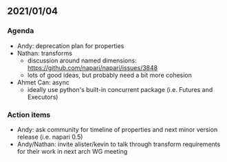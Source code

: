 ## 2021/01/04

### Agenda

- Andy: deprecation plan for properties
- Nathan: transforms
    - discussion around named dimensions: https://github.com/napari/napari/issues/3848
    - lots of good ideas, but probably need a bit more cohesion
- Ahmet Can: async
    - ideally use python's built-in concurrent package (i.e. Futures and Executors)


### Action items

- Andy: ask community for timeline of properties and next minor version release (i.e. napari 0.5)
- Andy/Nathan: invite alister/kevin to talk through transform requirements for their work in next arch WG meeting
